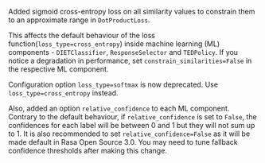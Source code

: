 Added sigmoid cross-entropy loss on all similarity values to constrain them to an approximate range in `DotProductLoss`.

This affects the default behaviour of the loss function(`loss_type=cross_entropy`) inside machine learning (ML) components - `DIETClassifier`, `ResponseSelector` and `TEDPolicy`.
If you notice a degradation in performance, set `constrain_similarities=False` in the respective ML component.

Configuration option `loss_type=softmax` is now deprecated. Use `loss_type=cross_entropy` instead.

Also, added an option `relative_confidence` to each ML component. Contrary to the default behaviour, if `relative_confidence` is set to `False`, the confidences for each label will be between 0 and 1 but they will not sum up to 1. It is also recommended to set `relative_confidence=False` as it will be made default in Rasa Open Source 3.0. You may need to tune fallback confidence thresholds after making this change.